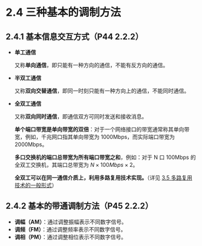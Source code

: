 # 2.4 三种基本的调制方法

## 2.4.1 基本信息交互方式（P44 2.2.2）

+ **单工通信**

  又称**单向通信**，即只能有一种方向的通信，不能有反方向的通信。

+ **半双工通信**

  又称**双向交替通信**，即同一时刻只能有一种方向上的通信，不能同时通信。

+ **全双工通信**

  又称**双向同时通信**，即通信双方可同时发送和接收消息。

  **单个端口带宽是单向带宽的双倍**：对于一个网络接口的带宽通常称其单向带宽，例如，千兆网口指其单向带宽为 1000Mbps，而实际端口带宽为 2000Mbps。

  **多口交换机的端口总带宽为所有端口带宽之和**，例如：对于 N 口 100Mbps 的全双工交换机，其端口总带宽为 $N \times 100Mbps \times 2$。

  **全双工可以在同一通信介质上，利用多路复用技术实现。**（详见 [3.5 多路复用技术的一般形式](/network/03/network-03-05)）

## 2.4.2 基本的带通调制方法（P45 2.2.2）

+ **调幅（AM）**：通过调整振幅表示不同数字信号。
+ **调频（FM）**：通过调整频率表示不同数字信号。
+ **调相（PM）**：通过调整相位表示不同数字信号。